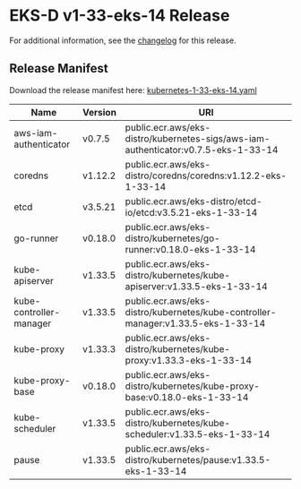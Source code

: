 # EKS-D v1-33-eks-14 Release

For additional information, see the [changelog](CHANGELOG-v1-33-eks-14.md) for this release.

## Release Manifest

Download the release manifest here: [kubernetes-1-33-eks-14.yaml](https://distro.eks.amazonaws.com/kubernetes-1-33/kubernetes-1-33-eks-14.yaml)

| Name | Version | URI |
|------|---------|-----|
| aws-iam-authenticator | v0.7.5 | public.ecr.aws/eks-distro/kubernetes-sigs/aws-iam-authenticator:v0.7.5-eks-1-33-14 |
| coredns | v1.12.2 | public.ecr.aws/eks-distro/coredns/coredns:v1.12.2-eks-1-33-14 |
| etcd | v3.5.21 | public.ecr.aws/eks-distro/etcd-io/etcd:v3.5.21-eks-1-33-14 |
| go-runner | v0.18.0 | public.ecr.aws/eks-distro/kubernetes/go-runner:v0.18.0-eks-1-33-14 |
| kube-apiserver | v1.33.5 | public.ecr.aws/eks-distro/kubernetes/kube-apiserver:v1.33.5-eks-1-33-14 |
| kube-controller-manager | v1.33.5 | public.ecr.aws/eks-distro/kubernetes/kube-controller-manager:v1.33.5-eks-1-33-14 |
| kube-proxy | v1.33.3 | public.ecr.aws/eks-distro/kubernetes/kube-proxy:v1.33.3-eks-1-33-14 |
| kube-proxy-base | v0.18.0 | public.ecr.aws/eks-distro/kubernetes/kube-proxy-base:v0.18.0-eks-1-33-14 |
| kube-scheduler | v1.33.5 | public.ecr.aws/eks-distro/kubernetes/kube-scheduler:v1.33.5-eks-1-33-14 |
| pause | v1.33.5 | public.ecr.aws/eks-distro/kubernetes/pause:v1.33.5-eks-1-33-14 |
